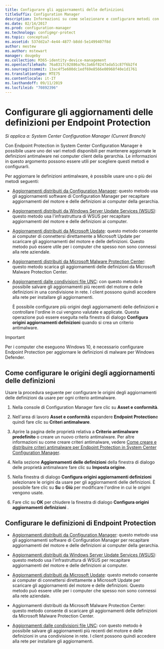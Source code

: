 ```yaml
---
title: Configurare gli aggiornamenti delle definizioni
titleSuffix: Configuration Manager
description: Informazioni su come selezionare e configurare metodi con Endpoint Protection in Configuration Manager per mantenere aggiornate le definizioni antimalware nei computer client.
ms.date: 02/14/2017
ms.prod: configuration-manager
ms.technology: configmgr-protect
ms.topic: conceptual
ms.assetid: 537dd2a7-4e44-4877-b8dd-5e1499407f8d
author: mestew
ms.author: mstewart
manager: dougeby
ms.collection: M365-identity-device-management
ms.openlocfilehash: 76a8317c92886a76c3a6bf8247ada51c87f6b2f4
ms.sourcegitcommit: 13ac4f5e600dc1edf69e8566e00968f40e1d1761
ms.translationtype: MTE75
ms.contentlocale: it-IT
ms.lasthandoff: 09/11/2019
ms.locfileid: "70892396"
---
```

# <a name="configure-definition-updates-for-endpoint-protection"></a>Configurare gli aggiornamenti delle definizioni per Endpoint Protection  

*Si applica a: System Center Configuration Manager (Current Branch)*

 Con Endpoint Protection in System Center Configuration Manager è possibile usare uno dei vari metodi disponibili per mantenere aggiornate le definizioni antimalware nei computer client della gerarchia. Le informazioni in questo argomento possono essere utili per scegliere questi metodi e configurarli.

 Per aggiornare le definizioni antimalware, è possibile usare uno o più dei metodi seguenti:

- [Aggiornamenti distribuiti da Configuration Manager](endpoint-definitions-configmgr.md): questo metodo usa gli aggiornamenti software di Configuration Manager per recapitare aggiornamenti del motore e delle definizioni ai computer della gerarchia.

- [Aggiornamenti distribuiti da Windows Server Update Services (WSUS)](endpoint-definitions-wsus.md): questo metodo usa l'infrastruttura di WSUS per recapitare aggiornamenti del motore e delle definizioni ai computer.

- [Aggiornamenti distribuiti da Microsoft Update](endpoint-definitions-microsoft-updates.md): questo metodo consente ai computer di connettersi direttamente a Microsoft Update per scaricare gli aggiornamenti del motore e delle definizioni. Questo metodo può essere utile per i computer che spesso non sono connessi alla rete aziendale.

- [Aggiornamenti distribuiti da Microsoft Malware Protection Center](endpoint-definitions-protection-center.md): questo metodo scarica gli aggiornamenti delle definizioni da Microsoft Malware Protection Center.

- [Aggiornamenti dalle condivisioni file UNC](endpoint-definitions-network.md): con questo metodo è possibile salvare gli aggiornamenti più recenti del motore e delle definizioni in una condivisione in rete. I client possono quindi accedere alla rete per installare gli aggiornamenti.

  È possibile configurare più origini degli aggiornamenti delle definizioni e controllare l'ordine in cui vengono valutate e applicate. Questa operazione può essere eseguita nella finestra di dialogo **Configura origini aggiornamenti definizioni** quando si crea un criterio antimalware.

> [!IMPORTANT]
>  Per i computer che eseguono Windows 10, è necessario configurare Endpoint Protection per aggiornare le definizioni di malware per Windows Defender.

## <a name="how-to-configure-definition-update-sources"></a>Come configurare le origini degli aggiornamenti delle definizioni
 Usare la procedura seguente per configurare le origini degli aggiornamenti delle definizioni da usare per ogni criterio antimalware.

1.  Nella console di Configuration Manager fare clic su **Asset e conformità**.

2.  Nell'area di lavoro **Asset e conformità** espandere **Endpoint Protection**e quindi fare clic su **Criteri antimalware**.

3.  Aprire la pagina delle proprietà relativa a **Criterio antimalware predefinito** o creare un nuovo criterio antimalware. Per altre informazioni su come creare criteri antimalware, vedere [Come creare e distribuire criteri antimalware per Endpoint Protection in System Center Configuration Manager](endpoint-antimalware-policies.md).

4.  Nella sezione **Aggiornamenti delle definizioni** della finestra di dialogo delle proprietà antimalware fare clic su **Imposta origine**.

5.  Nella finestra di dialogo **Configura origini aggiornamenti definizioni** selezionare le origini da usare per gli aggiornamenti delle definizioni. È possibile fare clic su **Su** o **Giù** per modificare l'ordine in cui le origini vengono usate.

6.  Fare clic su **OK** per chiudere la finestra di dialogo **Configura origini aggiornamenti definizioni** .

## <a name="configure-endpoint-protection-definitions"></a>Configurare le definizioni di Endpoint Protection

-   [Aggiornamenti distribuiti da Configuration Manager](endpoint-definitions-configmgr.md): questo metodo usa gli aggiornamenti software di Configuration Manager per recapitare aggiornamenti del motore e delle definizioni ai computer della gerarchia.

-   [Aggiornamenti distribuiti da Windows Server Update Services (WSUS)](endpoint-definitions-wsus.md): questo metodo usa l'infrastruttura di WSUS per recapitare aggiornamenti del motore e delle definizioni ai computer.

-   [Aggiornamenti distribuiti da Microsoft Update](endpoint-definitions-microsoft-updates.md): questo metodo consente ai computer di connettersi direttamente a Microsoft Update per scaricare gli aggiornamenti del motore e delle definizioni. Questo metodo può essere utile per i computer che spesso non sono connessi alla rete aziendale.

-   Aggiornamenti distribuiti da Microsoft Malware Protection Center: questo metodo consente di scaricare gli aggiornamenti delle definizioni da Microsoft Malware Protection Center.

-   [Aggiornamenti dalle condivisioni file UNC](endpoint-definitions-network.md): con questo metodo è possibile salvare gli aggiornamenti più recenti del motore e delle definizioni in una condivisione in rete. I client possono quindi accedere alla rete per installare gli aggiornamenti.

